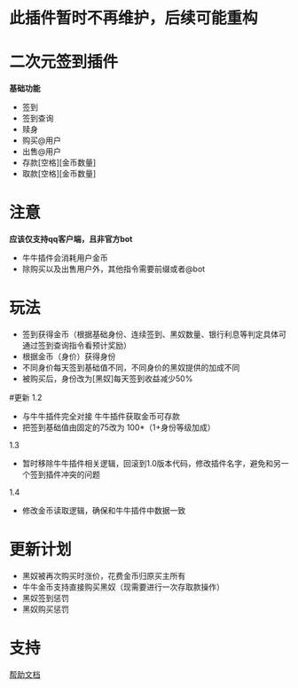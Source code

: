 # 此插件暂时不再维护，后续可能重构















# 二次元签到插件

**基础功能**
 - 签到
 - 签到查询
 - 赎身
 - 购买@用户
 - 出售@用户
 - 存款[空格][金币数量]
 - 取款[空格][金币数量]

# 注意
**应该仅支持qq客户端，且非官方bot**
- 牛牛插件会消耗用户金币
- 除购买以及出售用户外，其他指令需要前缀或者@bot
# 玩法
- 签到获得金币（根据基础身份、连续签到、黑奴数量、银行利息等判定具体可通过签到查询指令看预计奖励）
- 根据金币（身价）获得身份
- 不同身价每天签到基础值不同，不同身价的黑奴提供的加成不同
- 被购买后，身份改为[黑奴]每天签到收益减少50%

#更新
1.2
- 与牛牛插件完全对接 牛牛插件获取金币可存款
- 把签到基础值由固定的75改为 100*（1+身份等级加成）

  
1.3
- 暂时移除牛牛插件相关逻辑，回滚到1.0版本代码，修改插件名字，避免和另一个签到插件冲突的问题

1.4
- 修改金币读取逻辑，确保和牛牛插件中数据一致

# 更新计划
- 黑奴被再次购买时涨价，花费金币归原买主所有
- 牛牛金币支持直接购买黑奴（现需要进行一次存取款操作）
- 黑奴签到惩罚
- 黑奴购买惩罚


# 支持

[帮助文档](https://astrbot.app)
